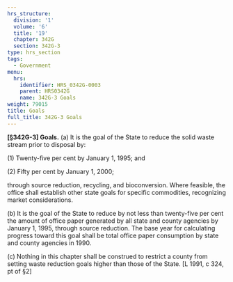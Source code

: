 ```yaml
---
hrs_structure:
  division: '1'
  volume: '6'
  title: '19'
  chapter: 342G
  section: 342G-3
type: hrs_section
tags:
  - Government
menu:
  hrs:
    identifier: HRS_0342G-0003
    parent: HRS0342G
    name: 342G-3 Goals
weight: 79015
title: Goals
full_title: 342G-3 Goals
---
```

**[§342G-3] Goals.** (a) It is the goal of the State to reduce the solid waste stream prior to disposal by:

(1) Twenty-five per cent by January 1, 1995; and

(2) Fifty per cent by January 1, 2000;

through source reduction, recycling, and bioconversion. Where feasible, the office shall establish other state goals for specific commodities, recognizing market considerations.

(b) It is the goal of the State to reduce by not less than twenty-five per cent the amount of office paper generated by all state and county agencies by January 1, 1995, through source reduction. The base year for calculating progress toward this goal shall be total office paper consumption by state and county agencies in 1990.

(c) Nothing in this chapter shall be construed to restrict a county from setting waste reduction goals higher than those of the State. [L 1991, c 324, pt of §2]